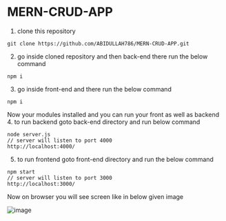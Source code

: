 # MERN-CRUD-APP

1. clone this repository
```
git clone https://github.com/ABIDULLAH786/MERN-CRUD-APP.git
```

2. go inside cloned repository and then back-end there run the below command
```
npm i
```
3. go inside front-end and there run the below command
```
npm i
```

Now your modules installed and you can run your front as well as backend
4. to run backend goto back-end directory and run below command
```
node server.js 
// server will listen to port 4000
http://localhost:4000/
```

5. to run frontend goto front-end directory and run the below command
```
npm start
// server will listen to port 3000
http://localhost:3000/
```

Now on browser you will see screen like in below given image

![image](https://user-images.githubusercontent.com/67856787/179385101-4044948f-e693-49f0-979e-8154292d4550.png)
